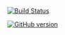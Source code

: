 [![Build Status](https://travis-ci.org/christianhaller/download-your-travelmap.svg?branch=master)](https://travis-ci.org/christianhaller/download-your-travelmap)

[![GitHub version](https://badge.fury.io/gh/christianhaller%2Fdownload-your-travelmap.svg)](https://badge.fury.io/gh/christianhaller%2Fdownload-your-travelmap)